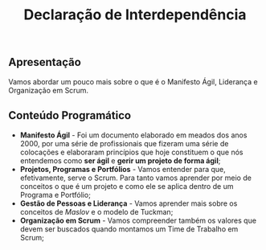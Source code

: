 <div align="center">

# Declaração de Interdependência

</div>

<br>

## Apresentação

Vamos abordar um pouco mais sobre o que é o Manifesto Ágil, Liderança e Organização em Scrum.

## Conteúdo Programático

- **Manifesto Ágil** - Foi um documento elaborado em meados dos anos 2000, por uma série de profissionais que fizeram uma série de colocações e elaboraram princípios que hoje constituem o que nós entendemos como **ser ágil** e **gerir um projeto de forma ágil**;
- **Projetos, Programas e Portfólios** - Vamos entender para que, efetivamente, serve o Scrum. Para tanto vamos aprender por meio de conceitos o que é um projeto e como ele se aplica dentro de um Programa e Portfólio;
- **Gestão de Pessoas e Liderança** - Vamos aprender mais sobre os conceitos de *Maslov* e o modelo de Tuckman;
- **Organização em Scrum** - Vamos compreender também  os valores que devem ser buscados quando montamos um Time de Trabalho em Scrum;